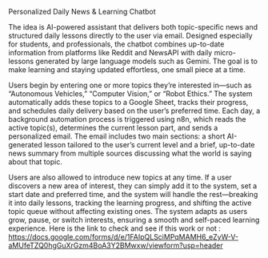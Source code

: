 Personalized Daily News & Learning Chatbot

The idea is AI-powered assistant that delivers both topic-specific news and structured daily lessons directly to the user via email. Designed especially for students, and professionals, the chatbot combines up-to-date information from platforms like Reddit and NewsAPI with daily micro-lessons generated by large language models such as Gemini. The goal is to make learning and staying updated effortless, one small piece at a time.

Users begin by entering one or more topics they’re interested in—such as “Autonomous Vehicles,” “Computer Vision,” or “Robot Ethics.” The system automatically adds these topics to a Google Sheet, tracks their progress, and schedules daily delivery based on the user’s preferred time. Each day, a background automation process is triggered using n8n, which reads the active topic(s), determines the current lesson part, and sends a personalized email. The email includes two main sections: a short AI-generated lesson tailored to the user’s current level and a brief, up-to-date news summary from multiple sources discussing what the world is saying about that topic.

Users are also allowed to introduce new topics at any time. If a user discovers a new area of interest, they can simply add it to the system, set a start date and preferred time, and the system will handle the rest—breaking it into daily lessons, tracking the learning progress, and shifting the active topic queue without affecting existing ones. The system adapts as users grow, pause, or switch interests, ensuring a smooth and self-paced learning experience.
Here is the link to check and see if this work or not : https://docs.google.com/forms/d/e/1FAIpQLSciMPqMAMH6_eZyW-V-aMUfeTZQ0hgGuXrGzm4BoA3Y2BMwxw/viewform?usp=header
